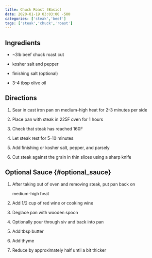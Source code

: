 ```yaml
---
title: Chuck Roast (Basic)
date: 2020-01-19 03:03:00 -500
categories: ['steak','beef']
tags: ['steak','chuck','roast']
---
```


## Ingredients



-   \~3lb beef chuck roast cut

-   kosher salt and pepper

-   finishing salt (optional)

-   3-4 tbsp olive oil



## Directions



1.  Sear in cast iron pan on medium-high heat for 2-3 minutes per side

2.  Place pan with steak in 225F oven for 1 hours

3.  Check that steak has reached 160F

4.  Let steak rest for 5-10 minutes

5.  Add finishing or kosher salt, pepper, and parsely

6.  Cut steak against the grain in thin slices using a sharp knife



## Optional Sauce {#optional_sauce}



1.  After taking out of oven and removing steak, put pan back on

    medium-high heat

2.  Add 1/2 cup of red wine or cooking wine

3.  Deglace pan with wooden spoon

4.  Optionally pour through siv and back into pan

5.  Add tbsp butter

6.  Add thyme

7.  Reduce by approximately half until a bit thicker


